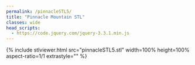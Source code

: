 ```yaml
---
permalink: /pinnacleSTL5/
title: "Pinnacle Mountain STL"
classes: wide
head_scripts:
  - https://code.jquery.com/jquery-3.3.1.min.js
---
```


{% include stlviewer.html src="pinnacleSTL5.stl" width=100% height=100% aspect-ratio=1/1 extrastyle="" %}
